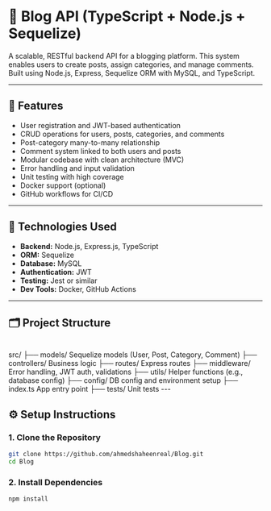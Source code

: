 # 📝 Blog API (TypeScript + Node.js + Sequelize)

A scalable, RESTful backend API for a blogging platform. This system enables users to create posts, 
assign categories, and manage comments. Built using Node.js, Express, Sequelize ORM with MySQL, and TypeScript.

---

## 🚀 Features

- User registration and JWT-based authentication
- CRUD operations for users, posts, categories, and comments
- Post-category many-to-many relationship
- Comment system linked to both users and posts
- Modular codebase with clean architecture (MVC)
- Error handling and input validation
- Unit testing with high coverage
- Docker support (optional)
- GitHub workflows for CI/CD

---

## 🧱 Technologies Used

- **Backend:** Node.js, Express.js, TypeScript
- **ORM:** Sequelize
- **Database:** MySQL
- **Authentication:** JWT
- **Testing:** Jest or similar
- **Dev Tools:** Docker, GitHub Actions

---

## 🗂️ Project Structure
<br/>
src/
├── models/  Sequelize models (User, Post, Category, Comment)
├── controllers/  Business logic
├── routes/  Express routes
├── middleware/  Error handling, JWT auth, validations
├── utils/  Helper functions (e.g., database config)
├── config/  DB config and environment setup
├── index.ts  App entry point
├── tests/  Unit tests
---

## ⚙️ Setup Instructions

### 1. Clone the Repository

```bash
git clone https://github.com/ahmedshaheenreal/Blog.git
cd Blog
```
### 2. Install Dependencies


```bash
npm install
```
